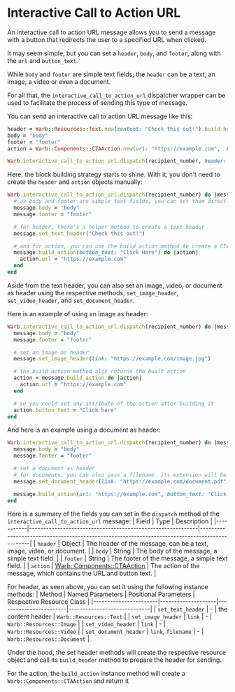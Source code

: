 # Interactive Call to Action URL

An interactive call to action URL message allows you to send a message with a button that redirects the user to a specified URL when clicked.

It may seem simple, but you can set a `header`, `body`, and `footer`, along with the `url` and `button_text`.

While `body` and `footer` are simple text fields, the `header` can be a text, an image, a video or even a document.

For all that, the `interactive_call_to_action_url` dispatcher wrapper can be used to facilitate the process of sending this type of message.

You can send an interactive call to action URL message like this:

```ruby
header = Warb::Resources::Text.new(content: "Check this out!").build_header
body = "body"
footer = "footer"
action = Warb::Components::CTAAction.new(url: "https://example.com",  button_text: "Click here")

Warb.interactive_call_to_action_url.dispatch(recipient_number, header: header, body: body, footer: footer, action: action)
```

Here, the block building strategy starts to shine. With it, you don't need to create the `header` and `action` objects manually:

```ruby
Warb.interactive_call_to_action_url.dispatch(recipient_number) do |message|
  # as body and footer are simple text fields, you can set them directly
  message.body = "body"
  message.footer = "footer"

  # for header, there's a helper method to create a text header
  message.set_text_header("Check this out!")

  # and for action, you can use the build_action method to create a CTA action`
  message.build_action(button_text: "Click Here") do |action|
    action.url = "https://example.com"
  end
end
```

Aside from the text header, you can also set an image, video, or document as header using the respective methods, `set_image_header`, `set_video_header`, and `set_document_header`.

Here is an example of using an image as header:

```ruby
Warb.interactive_call_to_action_url.dispatch(recipient_number) do |message|
  message.body = "body"
  message.footer = "footer"

  # set an image as header
  message.set_image_header(link: "https://example.com/image.jpg")

  # the build_action method also returns the built action
  action = message.build_action do |action|
    action.url = "https://example.com"
  end

  # so you could set any attribute of the action after building it
  action.button_text = "Click here"
end
```

And here is an example using a document as header:

```ruby
Warb.interactive_call_to_action_url.dispatch(recipient_number) do |message|
  message.body = "body"
  message.footer = "footer"

  # set a document as header
  # for documents, you can also pass a filename. its extension will be used to determine the MIME type
  message.set_document_header(link: "https://example.com/document.pdf", filename: "document.pdf")

  message.build_action(url: "https://example.com", button_text: "Click here")
end
```

Here is a summary of the fields you can set in the `dispatch` method of the `interactive_call_to_action_url` message:
| Field     | Type                                                       | Description                                                                                   |
|-----------|------------------------------------------------------------|-----------------------------------------------------------------------------------------------|
| `header`  | Object                                                     | The header of the message, can be a text, image, video, or document.                          |
| `body`    | String                                                     | The body of the message, a simple text field.                                                 |
| `footer`  | String                                                     | The footer of the message, a simple text field.                                               |
| `action`  | [Warb::Components::CTAAction](../components/cta_action.md) | The action of the message, which contains the URL and button text.                            |


For header, as seen above, you can set it using the following instance methods:
| Method                | Named Parameters   | Positional Parameters  | Respective Resource Class   |
|-----------------------|--------------------|------------------------|-----------------------------|
| `set_text_header`     | -                  | the content header     | `Warb::Resources::Text`     |
| `set_image_header`    | `link`             | -                      | `Warb::Resources::Image`    |
| `set_video_header`    | `link`             | -                      | `Warb::Resources::Video`    |
| `set_document_header` | `link`, `filename` | -                      | `Warb::Resources::Document` |

Under the hood, the set header methods will create the respective resource object and call its `build_header` method to prepare the header for sending.

For the action, the `build_action` instance method will create a `Warb::Components::CTAAction` and return it